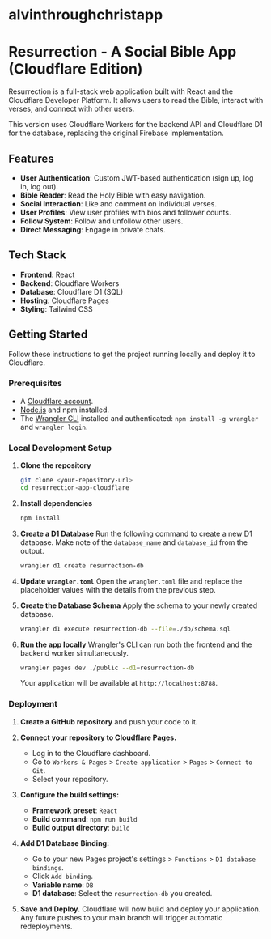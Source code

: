 # alvinthroughchristapp

# Resurrection - A Social Bible App (Cloudflare Edition)

Resurrection is a full-stack web application built with React and the Cloudflare Developer Platform. It allows users to read the Bible, interact with verses, and connect with other users.

This version uses Cloudflare Workers for the backend API and Cloudflare D1 for the database, replacing the original Firebase implementation.

## Features

-   **User Authentication**: Custom JWT-based authentication (sign up, log in, log out).
-   **Bible Reader**: Read the Holy Bible with easy navigation.
-   **Social Interaction**: Like and comment on individual verses.
-   **User Profiles**: View user profiles with bios and follower counts.
-   **Follow System**: Follow and unfollow other users.
-   **Direct Messaging**: Engage in private chats.

## Tech Stack

-   **Frontend**: React
-   **Backend**: Cloudflare Workers
-   **Database**: Cloudflare D1 (SQL)
-   **Hosting**: Cloudflare Pages
-   **Styling**: Tailwind CSS

## Getting Started

Follow these instructions to get the project running locally and deploy it to Cloudflare.

### Prerequisites

-   A [Cloudflare account](https://dash.cloudflare.com/sign-up).
-   [Node.js](https://nodejs.org/) and npm installed.
-   The [Wrangler CLI](https://developers.cloudflare.com/workers/wrangler/install-and-update/) installed and authenticated: `npm install -g wrangler` and `wrangler login`.

### Local Development Setup

1.  **Clone the repository**
    ```sh
    git clone <your-repository-url>
    cd resurrection-app-cloudflare
    ```

2.  **Install dependencies**
    ```sh
    npm install
    ```

3.  **Create a D1 Database**
    Run the following command to create a new D1 database. Make note of the `database_name` and `database_id` from the output.
    ```sh
    wrangler d1 create resurrection-db
    ```

4.  **Update `wrangler.toml`**
    Open the `wrangler.toml` file and replace the placeholder values with the details from the previous step.

5.  **Create the Database Schema**
    Apply the schema to your newly created database.
    ```sh
    wrangler d1 execute resurrection-db --file=./db/schema.sql
    ```

6.  **Run the app locally**
    Wrangler's CLI can run both the frontend and the backend worker simultaneously.
    ```sh
    wrangler pages dev ./public --d1=resurrection-db
    ```
    Your application will be available at `http://localhost:8788`.

### Deployment

1.  **Create a GitHub repository** and push your code to it.

2.  **Connect your repository to Cloudflare Pages.**
    -   Log in to the Cloudflare dashboard.
    -   Go to `Workers & Pages` > `Create application` > `Pages` > `Connect to Git`.
    -   Select your repository.

3.  **Configure the build settings:**
    -   **Framework preset**: `React`
    -   **Build command**: `npm run build`
    -   **Build output directory**: `build`

4.  **Add D1 Database Binding:**
    -   Go to your new Pages project's settings > `Functions` > `D1 database bindings`.
    -   Click `Add binding`.
    -   **Variable name**: `DB`
    -   **D1 database**: Select the `resurrection-db` you created.

5.  **Save and Deploy.**
    Cloudflare will now build and deploy your application. Any future pushes to your main branch will trigger automatic redeployments.

